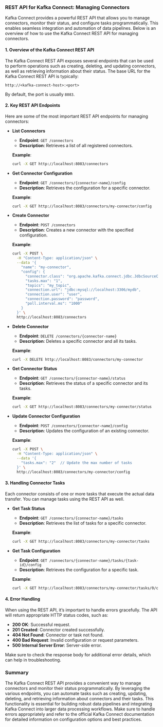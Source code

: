 ### REST API for Kafka Connect: Managing Connectors

Kafka Connect provides a powerful REST API that allows you to manage connectors, monitor their status, and configure tasks programmatically. This enables seamless integration and automation of data pipelines. Below is an overview of how to use the Kafka Connect REST API for managing connectors.

#### 1. Overview of the Kafka Connect REST API

The Kafka Connect REST API exposes several endpoints that can be used to perform operations such as creating, deleting, and updating connectors, as well as retrieving information about their status. The base URL for the Kafka Connect REST API is typically:

```
http://<kafka-connect-host>:<port>
```

By default, the port is usually `8083`.

#### 2. Key REST API Endpoints

Here are some of the most important REST API endpoints for managing connectors:

- **List Connectors**
  - **Endpoint**: `GET /connectors`
  - **Description**: Retrieves a list of all registered connectors.
  
  **Example**:
  ```bash
  curl -X GET http://localhost:8083/connectors
  ```

- **Get Connector Configuration**
  - **Endpoint**: `GET /connectors/{connector-name}/config`
  - **Description**: Retrieves the configuration for a specific connector.
  
  **Example**:
  ```bash
  curl -X GET http://localhost:8083/connectors/my-connector/config
  ```

- **Create Connector**
  - **Endpoint**: `POST /connectors`
  - **Description**: Creates a new connector with the specified configuration.
  
  **Example**:
  ```bash
  curl -X POST \
    -H "Content-Type: application/json" \
    --data '{
      "name": "my-connector",
      "config": {
        "connector.class": "org.apache.kafka.connect.jdbc.JdbcSourceConnector",
        "tasks.max": "1",
        "topics": "my_topic",
        "connection.url": "jdbc:mysql://localhost:3306/mydb",
        "connection.user": "user",
        "connection.password": "password",
        "poll.interval.ms": "1000"
      }
    }' \
    http://localhost:8083/connectors
  ```

- **Delete Connector**
  - **Endpoint**: `DELETE /connectors/{connector-name}`
  - **Description**: Deletes a specific connector and all its tasks.
  
  **Example**:
  ```bash
  curl -X DELETE http://localhost:8083/connectors/my-connector
  ```

- **Get Connector Status**
  - **Endpoint**: `GET /connectors/{connector-name}/status`
  - **Description**: Retrieves the status of a specific connector and its tasks.
  
  **Example**:
  ```bash
  curl -X GET http://localhost:8083/connectors/my-connector/status
  ```

- **Update Connector Configuration**
  - **Endpoint**: `POST /connectors/{connector-name}/config`
  - **Description**: Updates the configuration of an existing connector.
  
  **Example**:
  ```bash
  curl -X POST \
    -H "Content-Type: application/json" \
    --data '{
      "tasks.max": "2"  // Update the max number of tasks
    }' \
    http://localhost:8083/connectors/my-connector/config
  ```

#### 3. Handling Connector Tasks

Each connector consists of one or more tasks that execute the actual data transfer. You can manage tasks using the REST API as well.

- **Get Task Status**
  - **Endpoint**: `GET /connectors/{connector-name}/tasks`
  - **Description**: Retrieves the list of tasks for a specific connector.

  **Example**:
  ```bash
  curl -X GET http://localhost:8083/connectors/my-connector/tasks
  ```

- **Get Task Configuration**
  - **Endpoint**: `GET /connectors/{connector-name}/tasks/{task-id}/config`
  - **Description**: Retrieves the configuration for a specific task.

  **Example**:
  ```bash
  curl -X GET http://localhost:8083/connectors/my-connector/tasks/0/config
  ```

#### 4. Error Handling

When using the REST API, it’s important to handle errors gracefully. The API will return appropriate HTTP status codes, such as:

- **200 OK**: Successful request.
- **201 Created**: Connector created successfully.
- **404 Not Found**: Connector or task not found.
- **400 Bad Request**: Invalid configuration or request parameters.
- **500 Internal Server Error**: Server-side error.

Make sure to check the response body for additional error details, which can help in troubleshooting.

### Summary

The Kafka Connect REST API provides a convenient way to manage connectors and monitor their status programmatically. By leveraging the various endpoints, you can automate tasks such as creating, updating, deleting, and retrieving information about connectors and their tasks. This functionality is essential for building robust data pipelines and integrating Kafka Connect into larger data processing workflows. Make sure to handle errors appropriately and refer to the official Kafka Connect documentation for detailed information on configuration options and best practices.
